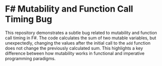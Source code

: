 # F# Mutability and Function Call Timing Bug

This repository demonstrates a subtle bug related to mutability and function call timing in F#. The code calculates the sum of two mutable variables, but unexpectedly, changing the values after the initial call to the `add` function does not change the previously calculated sum. This highlights a key difference between how mutability works in functional and imperative programming paradigms.